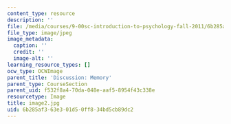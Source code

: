 ```yaml
---
content_type: resource
description: ''
file: /media/courses/9-00sc-introduction-to-psychology-fall-2011/6b285af363e301d50ff834bd5cb89dc2_image2.jpg
file_type: image/jpeg
image_metadata:
  caption: ''
  credit: ''
  image-alt: ''
learning_resource_types: []
ocw_type: OCWImage
parent_title: 'Discussion: Memory'
parent_type: CourseSection
parent_uid: f532f8a4-70da-048e-aaf5-8954f43c338e
resourcetype: Image
title: image2.jpg
uid: 6b285af3-63e3-01d5-0ff8-34bd5cb89dc2
---
```


